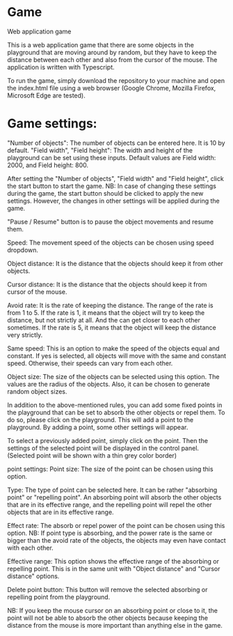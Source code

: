 # Game
Web application game

This is a web application game that there are some objects in the playground that are moving around by random, but they have to keep the distance between each other and also from the cursor of the mouse. The application is written with Typescript.

To run the game, simply download the repository to your machine and open the index.html file using a web browser (Google Chrome, Mozilla Firefox, Microsoft Edge are tested).


# Game settings:

"Number of objects": The number of objects can be entered here. It is 10 by default.
"Field width", "Field height": The width and height of the playground can be set using these inputs. Default values are Field width: 2000, and Field height: 800. 

After setting the "Number of objects", "Field width" and "Field height", click the start button to start the game.
NB: In case of changing these settings during the game, the start button should be clicked to apply the new settings. However, the changes in other settings will be applied during the game. 

"Pause / Resume" button is to pause the object movements and resume them.

Speed: The movement speed of the objects can be chosen using speed dropdown.

Object distance: It is the distance that the objects should keep it from other objects.

Cursor distance: It is the distance that the objects should keep it from cursor of the mouse.

Avoid rate: It is the rate of keeping the distance. The range of the rate is from 1 to 5. If the rate is 1, it means that the object will try to keep the distance, but not strictly at all. And the can get closer to each other sometimes. If the rate is 5, it means that the object will keep the distance very strictly.

Same speed: This is an option to make the speed of the objects equal and constant. If yes is selected, all objects will move with the same and constant speed. Otherwise, their speeds can vary from each other.

Object size: The size of the objects can be selected using this option. The values are the radius of the objects. Also, it can be chosen to generate random object sizes.


In addition to the above-mentioned rules, you can add some fixed points in the playground that can be set to absorb the other objects or repel them. To do so, please click on the playground. This will add a point to the playground. By adding a point, some other settings will appear.

To select a previously added point, simply click on the point. Then the settings of the selected point will be displayed in the control panel. (Selected point will be shown with a thin grey color border)

point settings:
Point size: The size of the point can be chosen using this option.

Type: The type of point can be selected here. It can be rather "absorbing point" or "repelling point".
An absorbing point will absorb the other objects that are in its effective range, and the repelling point will repel the other objects that are in its effective range.

Effect rate: The absorb or repel power of the point can be chosen using this option.
NB: If point type is absorbing, and the power rate is the same or bigger than the avoid rate of the objects, the objects may even have contact with each other.

Effective range: This option shows the effective range of the absorbing or repelling point. This is in the same unit with "Object distance" and "Cursor distance" options.

Delete point button: This button will remove the selected absorbing or repelling point from the playground.

NB: If you keep the mouse cursor on an absorbing point or close to it, the point will not be able to absorb the other objects because keeping the distance from the mouse is more important than anything else in the game.
